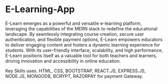 # E-Learning-App

E-Learn emerges as a powerful and versatile e-learning platform, leveraging the capabilities of the MERN stack to redefine the educational landscape. By seamlessly integrating course creation, secure user authentication, and flexible payment options, E-Learn empowers educators to deliver engaging content and fosters a dynamic learning experience for students. With its user-friendly interface, scalability, and high performance, E-Learn positions itself as a valuable tool for both teachers and learners, driving innovation and accessibility in online education.

Key Skills uses.
HTML, CSS, BOOTSTRAP, REACT.JS, EXPRESS.JS, NODE.JS, MONGODB, BCRYPT, RAZORPAY for payment Gateway.
